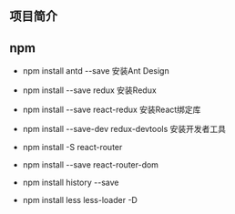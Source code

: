 ## 项目简介

## npm

- npm install antd --save               安装Ant Design

- npm install --save redux              安装Redux
- npm install --save react-redux        安装React绑定库
- npm install --save-dev redux-devtools   安装开发者工具

- npm install -S react-router
- npm install --save react-router-dom
- npm install history --save

- npm install less less-loader -D